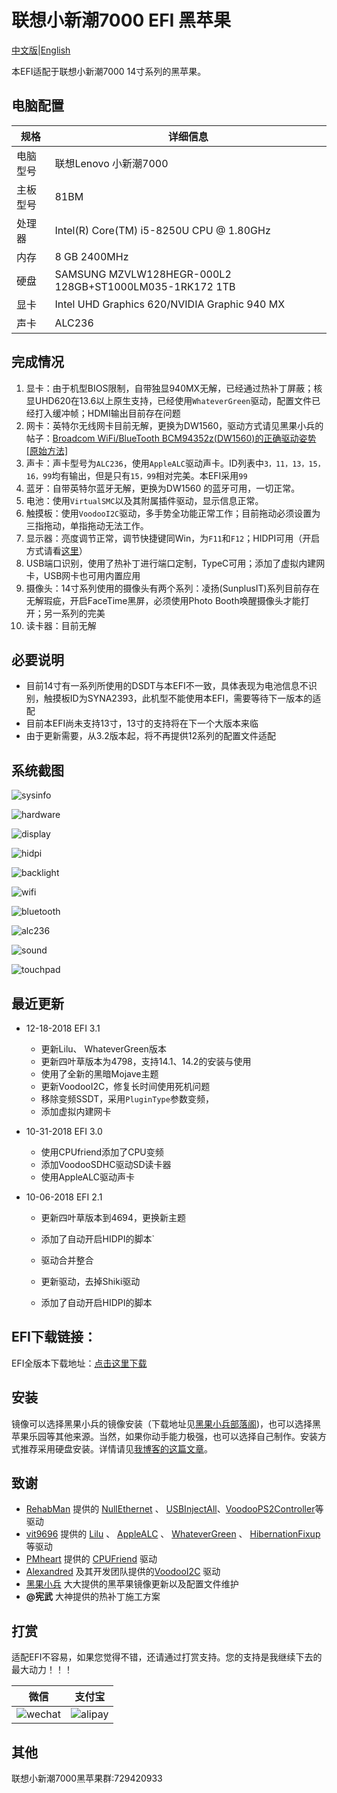 # 联想小新潮7000 EFI 黑苹果



[中文版](https://github.com/penghubingzhou/Lenovo-Xiaoxin-Chao-7000--EFI/blob/master/Readme.md)|[English](https://github.com/penghubingzhou/Lenovo-Xiaoxin-Chao-7000--EFI/blob/master/docs/Readme.md)



本EFI适配于联想小新潮7000 14寸系列的黑苹果。





## 电脑配置

| 规格     | 详细信息                                                |
| -------- | ------------------------------------------------------- |
| 电脑型号 | 联想Lenovo 小新潮7000                                   |
| 主板型号 | 81BM                                                    |
| 处理器   | Intel(R) Core(TM) i5-8250U CPU @ 1.80GHz                |
| 内存     | 8 GB  2400MHz                                           |
| 硬盘     | SAMSUNG MZVLW128HEGR-000L2 128GB+ST1000LM035-1RK172 1TB |
| 显卡     | Intel UHD Graphics 620/NVIDIA Graphic 940 MX            |
| 声卡     | ALC236                                                  |





## 完成情况

1. 显卡：由于机型BIOS限制，自带独显940MX无解，已经通过热补丁屏蔽；核显UHD620在13.6以上原生支持，已经使用`WhateverGreen`驱动，配置文件已经打入缓冲帧；HDMI输出目前存在问题
2. 网卡：英特尔无线网卡目前无解，更换为DW1560，驱动方式请见黑果小兵的帖子：[Broadcom WiFi/BlueTooth BCM94352z(DW1560)的正确驱动姿势[原始方法]](http://blog.daliansky.net/Broadcom-WiFi-BlueTooth-BCM94352z-DW1560-the%20correct-drive-posture.html)
3. 声卡：声卡型号为`ALC236`，使用`AppleALC`驱动声卡。ID列表中`3，11，13，15，16，99`均有输出，但是只有`15，99`相对完美。本EFI采用`99`
4. 蓝牙：自带英特尔蓝牙无解，更换为DW1560 的蓝牙可用，一切正常。
5. 电池：使用`VirtualSMC`以及其附属插件驱动，显示信息正常。
6. 触摸板：使用`VoodooI2C`驱动，多手势全功能正常工作；目前拖动必须设置为三指拖动，单指拖动无法工作。
7. 显示器：亮度调节正常，调节快捷键同Win，为`F11`和`F12`；HIDPI可用（开启方式请看[这里](https://github.com/xzhih/one-key-hidpi)）
8. USB端口识别，使用了热补丁进行端口定制，TypeC可用；添加了虚拟内建网卡，USB网卡也可用内置应用
9. 摄像头：14寸系列使用的摄像头有两个系列：凌扬(SunplusIT)系列目前存在无解瑕疵，开启FaceTime黑屏，必须使用Photo Booth唤醒摄像头才能打开；另一系列的完美
10. 读卡器：目前无解










## 必要说明



- 目前14寸有一系列所使用的DSDT与本EFI不一致，具体表现为电池信息不识别，触摸板ID为SYNA2393，此机型不能使用本EFI，需要等待下一版本的适配
- 目前本EFI尚未支持13寸，13寸的支持将在下一个大版本来临
- 由于更新需要，从3.2版本起，将不再提供12系列的配置文件适配










## 系统截图



![sysinfo](screenshot/sysinfo.png)



![hardware](screenshot/hardware.png)



![display](screenshot/display.png)



![hidpi](screenshot/hidpi.png)



![backlight](screenshot/backlight.png)



![wifi](screenshot/wifi.png)



![bluetooth](screenshot/bluetooth.png)





![alc236](screenshot/alc236.png)





![sound](screenshot/sound.png)





![touchpad](screenshot/touchpad.png)








## 最近更新

- 12-18-2018  EFI 3.1

  - 更新Lilu、 WhateverGreen版本
  - 更新四叶草版本为4798，支持14.1、14.2的安装与使用
  - 使用了全新的黑暗Mojave主题
  - 更新VoodooI2C，修复长时间使用死机问题
  - 移除变频SSDT，采用`PluginType`参数变频，
  - 添加虚拟内建网卡
- 10-31-2018  EFI 3.0

  - 使用CPUfriend添加了CPU变频
  - 添加VoodooSDHC驱动SD读卡器
  - 使用AppleALC驱动声卡
- 10-06-2018  EFI 2.1

  - 更新四叶草版本到4694，更换新主题
  - 添加了自动开启HIDPI的脚本`
  - 驱动合并整合
  - 更新驱动，去掉Shiki驱动

  - 添加了自动开启HIDPI的脚本



## EFI下载链接：



EFI全版本下载地址：[点击这里下载](https://pan.baidu.com/s/1QcrvxI5a68eUH37RmNd-Fg#list/path=%2F)



## 安装



镜像可以选择黑果小兵的镜像安装（下载地址见[黑果小兵部落阁](https://blog.daliansky.net))，也可以选择黑苹果乐园等其他来源。当然，如果你动手能力极强，也可以选择自己制作。安装方式推荐采用硬盘安装。详情请见[我博客的这篇文章](https://www.penghubingzhou.cn/2019/01/05/教你在Win下Clover硬盘安装黑苹果/)。





## 致谢



- [RehabMan](https://github.com/RehabMan) 提供的 [NullEthernet](https://github.com/RehabMan/OS-X-Null-Ethernet) 、 [USBInjectAll](https://github.com/RehabMan/OS-X-USB-Inject-All)、[VoodooPS2Controller](https://github.com/RehabMan/OS-X-Voodoo-PS2-Controller)等驱动
- [vit9696](https://github.com/vit9696) 提供的 [Lilu](https://github.com/acidanthera/Lilu) 、 [AppleALC](https://github.com/acidanthera/AppleALC) 、 [WhateverGreen](https://github.com/acidanthera/WhateverGreen) 、 [HibernationFixup](https://github.com/acidanthera/HibernationFixup)等驱动
- [PMheart](https://github.com/PMheart) 提供的 [CPUFriend](https://github.com/PMheart/CPUFriend) 驱动
- [Alexandred](https://github.com/alexandred) 及其开发团队提供的[VoodooI2C](https://github.com/alexandred/VoodooI2C) 驱动
- [黑果小兵](https://github.com/daliansky) 大大提供的黑苹果镜像更新以及配置文件维护
- **@宪武** 大神提供的热补丁施工方案





## 打赏



适配EFI不容易，如果您觉得不错，还请通过打赏支持。您的支持是我继续下去的最大动力！！！





| 微信                         | 支付宝                       |
| ---------------------------- | ---------------------------- |
| ![wechat](donate/wechat.jpg) | ![alipay](donate/alipay.jpg) |



## 其他



联想小新潮7000黑苹果群:729420933